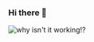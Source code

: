 ### Hi there 👋


![why isn't it working!?](https://media3.giphy.com/media/I2TqO0oJBaNoc/giphy.gif?cid=ecf05e47cbz8v0oacwy79g0k2l5864awlgyzc775wbdxu3wm&rid=giphy.gif)

